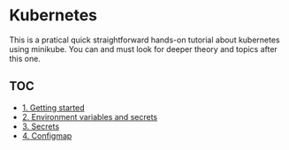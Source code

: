 # Kubernetes

This is a pratical quick straightforward hands-on tutorial about kubernetes using minikube. You can and must look for deeper theory and topics after this one.

## TOC

- [1. Getting started](1-getting-started/README.md)
- [2. Environment variables and secrets](2-environment-variables/README.md)
- [3. Secrets](3-secrets/README.md)
- [4. Configmap](4-configmap/README.md)
